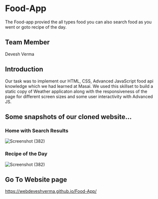 #  Food-App
 The Food-app provied the all types food you can also search food as you went or goto recipe of the day.
 


## Team Member
Devesh Verma
## Introduction
Our task was to implement our HTML, CSS, Advanced JavaScript  food api knowledge which we had learned at Masai. We used this skillset to build a static copy of Weather applicaton along with the responsiveness of the page for different screen sizes and some user interactivity with Advanced JS.
 
## Some snapshots of our cloned website…

### Home with Search Results
![Screenshot (382)](https://i.ibb.co/vJJfjgv/food-app-1.jpg)

### Recipe of the Day

 ![Screenshot (382)](https://i.ibb.co/pQ9N1JV/recipes-of-the-Day.jpg)



 ## Go To Website page

 

https://webdeveshverma.github.io/Food-App/

